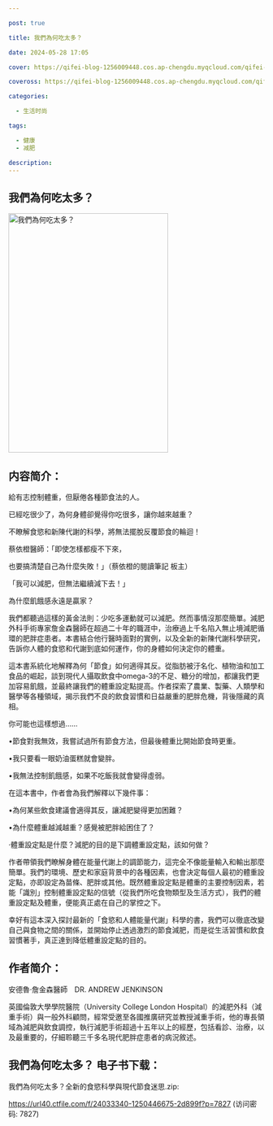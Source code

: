 ```yaml
---

post: true

title: 我們為何吃太多？

date: 2024-05-28 17:05

cover: https://qifei-blog-1256009448.cos.ap-chengdu.myqcloud.com/qifei-blog/663742df0ea9cb1403c0a011.jpg

coveross: https://qifei-blog-1256009448.cos.ap-chengdu.myqcloud.com/qifei-blog/663742df0ea9cb1403c0a011.jpg

categories:

  - 生活时尚

tags:

  - 健康
  - 减肥

description:
---
```


## 我們為何吃太多？
<img alt="我們為何吃太多？ " class="aligncenter loaded" data-was-processed="true" decoding="async" fetchpriority="high" height="471" src="https://qifei-blog-1256009448.cos.ap-chengdu.myqcloud.com/qifei-blog/663742df0ea9cb1403c0a011.jpg" style="cursor: zoom-in;" width="314"/>

## 内容简介：

給有志控制體重，但厭倦各種節食法的人。

已經吃很少了，為何身體卻覺得你吃很多，讓你越來越重？

不瞭解食慾和新陳代謝的科學，將無法擺脫反覆節食的輪迴！

蔡依橙醫師：「即使怎樣都瘦不下來，

也要搞清楚自己為什麼失敗！」（蔡依橙的閱讀筆記 板主）

「我可以減肥，但無法繼續減下去！」

為什麼飢餓感永遠是贏家？

我們都聽過這樣的黃金法則：少吃多運動就可以減肥。然而事情沒那麼簡單。減肥外科手術專家詹金森醫師在超過二十年的職涯中，治療過上千名陷入無止境減肥循環的肥胖症患者。本書結合他行醫時面對的實例，以及全新的新陳代謝科學研究，告訴你人體的食慾和代謝到底如何運作，你的身體如何決定你的體重。

這本書系統化地解釋為何「節食」如何適得其反。從脂肪被汙名化、植物油和加工食品的崛起，談到現代人攝取飲食中omega-3的不足、糖分的增加，都讓我們更加容易飢餓，並最終讓我們的體重設定點提高。作者探索了農業、製藥、人類學和醫學等各種領域，揭示我們不良的飲食習慣和日益嚴重的肥胖危機，背後隱藏的真相。

你可能也這樣想過……

•節食對我無效，我嘗試過所有節食方法，但最後體重比開始節食時更重。

•我只要看一眼奶油蛋糕就會變胖。

•我無法控制飢餓感，如果不吃飯我就會變得虛弱。

在這本書中，作者會為我們解釋以下幾件事：

•為何某些飲食建議會適得其反，讓減肥變得更加困難？

•為什麼體重越減越重？感覺被肥胖給困住了？

‧體重設定點是什麼？減肥的目的是下調體重設定點，該如何做？

作者帶領我們瞭解身體在能量代謝上的調節能力，這完全不像能量輸入和輸出那麼簡單。我們的環境、歷史和家庭背景中的各種因素，也會決定每個人最初的體重設定點，亦即設定為苗條、肥胖或其他。既然體重設定點是體重的主要控制因素，若能「識別」控制體重設定點的信號（從我們所吃食物類型及生活方式），我們的體重設定點及體重，便能真正處在自己的掌控之下。

幸好有這本深入探討最新的「食慾和人體能量代謝」科學的書，我們可以徹底改變自己與食物之間的關係，並開始停止透過激烈的節食減肥，而是從生活習慣和飲食習慣著手，真正達到降低體重設定點的目的。

## 作者简介：

安德魯‧詹金森醫師　DR. ANDREW JENKINSON

英國倫敦大學學院醫院（University College London Hospital）的減肥外科（減重手術）與一般外科顧問，經常受邀至各國推廣研究並教授減重手術，他的專長領域為減肥與飲食調控，執行減肥手術超過十五年以上的經歷，包括看診、治療，以及最重要的，仔細聆聽三千多名現代肥胖症患者的病況敘述。

## 我們為何吃太多？ 电子书下载：
我們為何吃太多？全新的食慾科學與現代節食迷思.zip: 

https://url40.ctfile.com/f/24033340-1250446675-2d899f?p=7827 (访问密码: 7827)
